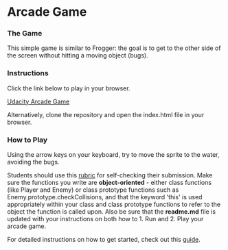 # Arcade Game

### The Game

This simple game is similar to Frogger: the goal is to get to the other side of the screen without hitting a moving object (bugs).

### Instructions

Click the link below to play in your browser.

[Udacity Arcade Game]( INSERT )

Alternatively, clone the repository and open the index.html file in your browser.

### How to Play

Using the arrow keys on your keyboard, try to move the sprite to the water, avoiding the bugs. 





Students should use this [rubric](https://review.udacity.com/#!/projects/2696458597/rubric) for self-checking their submission. Make sure the functions you write are **object-oriented** - either class functions (like Player and Enemy) or class prototype functions such as Enemy.prototype.checkCollisions, and that the keyword 'this' is used appropriately within your class and class prototype functions to refer to the object the function is called upon. Also be sure that the **readme.md** file is updated with your instructions on both how to 1. Run and 2. Play your arcade game.

For detailed instructions on how to get started, check out this [guide](https://docs.google.com/document/d/1v01aScPjSWCCWQLIpFqvg3-vXLH2e8_SZQKC8jNO0Dc/pub?embedded=true).
